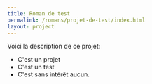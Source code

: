```yaml
---
title: Roman de test
permalink: /romans/projet-de-test/index.html
layout: project
---
```


Voici la description de ce projet:

* C'est un projet
* C'est un test
* C'est sans intérêt aucun.